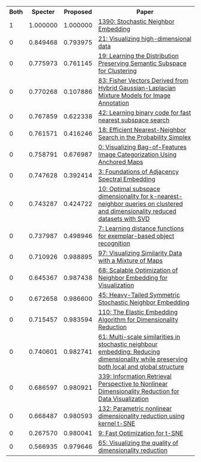 <html><table><tr>
<th>Both</th>
<th>Specter</th>
<th>Proposed</th>
<th>Paper</th>
</tr>
<tr>
<td>1</td>
<td>1.000000</td>
<td>1.000000</td>
<td><a href="https://www.semanticscholar.org/paper/14d46c6396837986bb4b9a14024cb64797b8c6c0">1390: Stochastic Neighbor Embedding</a></td>
</tr>
<tr>
<td>0</td>
<td>0.849468</td>
<td>0.793975</td>
<td><a href="https://www.semanticscholar.org/paper/e22d45c7ea64010b314b1931e9329c71eb22219b">21: Visualizing high-dimensional data</a></td>
</tr>
<tr>
<td>0</td>
<td>0.775973</td>
<td>0.761145</td>
<td><a href="https://www.semanticscholar.org/paper/c55c16de1d33c349bb4fe12345e4f662b81dc468">19: Learning the Distribution Preserving Semantic Subspace for Clustering</a></td>
</tr>
<tr>
<td>0</td>
<td>0.770268</td>
<td>0.107886</td>
<td><a href="https://www.semanticscholar.org/paper/4898e0c5bb8d93443f2f168c31e3f1827c9129de">83: Fisher Vectors Derived from Hybrid Gaussian-Laplacian Mixture Models for Image Annotation</a></td>
</tr>
<tr>
<td>0</td>
<td>0.767859</td>
<td>0.622338</td>
<td><a href="https://www.semanticscholar.org/paper/1fe9f295019067593e79d5003c5710d5f8e3fa12">42: Learning binary code for fast nearest subspace search</a></td>
</tr>
<tr>
<td>0</td>
<td>0.761571</td>
<td>0.416246</td>
<td><a href="https://www.semanticscholar.org/paper/c81b46b07a814cbf0eeca3e76278aafa7520e79f">18: Efficient Nearest-Neighbor Search in the Probability Simplex</a></td>
</tr>
<tr>
<td>0</td>
<td>0.758791</td>
<td>0.676987</td>
<td><a href="https://www.semanticscholar.org/paper/00f3db52d3180409c7d619880b8ca562d92386a2">0: Visualizing Bag-of-Features Image Categorization Using Anchored Maps</a></td>
</tr>
<tr>
<td>0</td>
<td>0.747628</td>
<td>0.392414</td>
<td><a href="https://www.semanticscholar.org/paper/687936564c90d0847baa0c0ff695ae10ae2bd64b">3: Foundations of Adjacency Spectral Embedding</a></td>
</tr>
<tr>
<td>0</td>
<td>0.743287</td>
<td>0.424722</td>
<td><a href="https://www.semanticscholar.org/paper/ae4b4793487be09b5d715dc485d15b9fe3d91da2">10: Optimal subspace dimensionality for k-nearest-neighbor queries on clustered and dimensionality reduced datasets with SVD</a></td>
</tr>
<tr>
<td>0</td>
<td>0.737987</td>
<td>0.498946</td>
<td><a href="https://www.semanticscholar.org/paper/7a23da4e5b2a169b7bd897ec0a2912843b24ab6a">7: Learning distance functions for exemplar-based object recognition</a></td>
</tr>
<tr>
<td>0</td>
<td>0.710926</td>
<td>0.988895</td>
<td><a href="https://www.semanticscholar.org/paper/1fa265cca12dc92d5f1850d47e1bd338f924adf1">97: Visualizing Similarity Data with a Mixture of Maps</a></td>
</tr>
<tr>
<td>0</td>
<td>0.645367</td>
<td>0.987438</td>
<td><a href="https://www.semanticscholar.org/paper/9249fc4771ad93973a80ec03d7db4b0b672a6210">68: Scalable Optimization of Neighbor Embedding for Visualization</a></td>
</tr>
<tr>
<td>0</td>
<td>0.672658</td>
<td>0.986600</td>
<td><a href="https://www.semanticscholar.org/paper/40f8f7dad85981348df86af1e52a6e69c7e3d62d">45: Heavy-Tailed Symmetric Stochastic Neighbor Embedding</a></td>
</tr>
<tr>
<td>0</td>
<td>0.715457</td>
<td>0.983594</td>
<td><a href="https://www.semanticscholar.org/paper/9b1c093aa08d6f3e479217ad1e1ddfd108ea88a6">110: The Elastic Embedding Algorithm for Dimensionality Reduction</a></td>
</tr>
<tr>
<td>0</td>
<td>0.740601</td>
<td>0.982741</td>
<td><a href="https://www.semanticscholar.org/paper/d9da48920e647328463623643afd40678d3ca0d1">61: Multi-scale similarities in stochastic neighbour embedding: Reducing dimensionality while preserving both local and global structure</a></td>
</tr>
<tr>
<td>0</td>
<td>0.686597</td>
<td>0.980921</td>
<td><a href="https://www.semanticscholar.org/paper/8fa964d55aa8c15d0f3055849c91d4c7293fdba1">339: Information Retrieval Perspective to Nonlinear Dimensionality Reduction for Data Visualization</a></td>
</tr>
<tr>
<td>0</td>
<td>0.668487</td>
<td>0.980593</td>
<td><a href="https://www.semanticscholar.org/paper/b1a1fbf2ffb922fbfc6c4d0565925497a82d6b85">132: Parametric nonlinear dimensionality reduction using kernel t-SNE</a></td>
</tr>
<tr>
<td>0</td>
<td>0.267570</td>
<td>0.980041</td>
<td><a href="https://www.semanticscholar.org/paper/5ec58f9555ec12a00c9181b134681189a6782210">9: Fast Optimization for t-SNE</a></td>
</tr>
<tr>
<td>0</td>
<td>0.566935</td>
<td>0.979646</td>
<td><a href="https://www.semanticscholar.org/paper/e3f89fd339facf4000cc26b67ee7c09dfa1a4a4c">65: Visualizing the quality of dimensionality reduction</a></td>
</tr>
</table></html>
